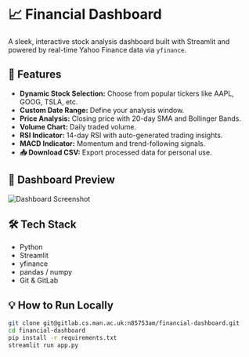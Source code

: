 # 📈 Financial Dashboard

A sleek, interactive stock analysis dashboard built with Streamlit and powered by real-time Yahoo Finance data via `yfinance`.

## 🚀 Features

- **Dynamic Stock Selection:** Choose from popular tickers like AAPL, GOOG, TSLA, etc.
- **Custom Date Range:** Define your analysis window.
- **Price Analysis:** Closing price with 20-day SMA and Bollinger Bands.
- **Volume Chart:** Daily traded volume.
- **RSI Indicator:** 14-day RSI with auto-generated trading insights.
- **MACD Indicator:** Momentum and trend-following signals.
- **📥 Download CSV:** Export processed data for personal use.

## 📸 Dashboard Preview

![Dashboard Screenshot](path/to/screenshot.png) <!-- Optional: Add after deployment -->

## 🛠️ Tech Stack

- Python
- Streamlit
- yfinance
- pandas / numpy
- Git & GitLab

## 💡 How to Run Locally

```bash
git clone git@gitlab.cs.man.ac.uk:n85753am/financial-dashboard.git
cd financial-dashboard
pip install -r requirements.txt
streamlit run app.py
